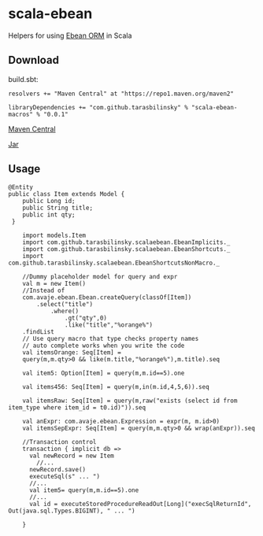 # scala-ebean
Helpers for using [Ebean ORM](http://ebean-orm.github.io) in Scala

## Download

build.sbt:
```
resolvers += "Maven Central" at "https://repo1.maven.org/maven2"

libraryDependencies += "com.github.tarasbilinsky" % "scala-ebean-macros" % "0.0.1"
```

[Maven Central](http://search.maven.org/#artifactdetails%7Ccom.github.tarasbilinsky%7Cscala-ebean-macros%7C0.0.1%7Cpom)

[Jar](http://repo1.maven.org/maven2/com/github/tarasbilinsky/scala-ebean-macros/0.0.1/scala-ebean-macros-0.0.1.jar)


## Usage

```
@Entity 
public class Item extends Model {
    public Long id;
    public String title;
    public int qty;
 }
```

```
    import models.Item
    import com.github.tarasbilinsky.scalaebean.EbeanImplicits._
    import com.github.tarasbilinsky.scalaebean.EbeanShortcuts._
    import com.github.tarasbilinsky.scalaebean.EbeanShortcutsNonMacro._

    //Dummy placeholder model for query and expr
    val m = new Item()
    //Instead of
    com.avaje.ebean.Ebean.createQuery(classOf[Item])
        .select("title")
            .where()
                .gt("qty",0)
                .like("title","%orange%")
    .findList
    // Use query macro that type checks property names
    // auto complete works when you write the code
    val itemsOrange: Seq[Item] = 
    query(m,m.qty>0 && like(m.title,"%orange%"),m.title).seq

    val item5: Option[Item] = query(m,m.id==5).one

    val items456: Seq[Item] = query(m,in(m.id,4,5,6)).seq

    val itemsRaw: Seq[Item] = query(m,raw("exists (select id from item_type where item_id = t0.id)")).seq

    val anExpr: com.avaje.ebean.Expression = expr(m, m.id>0)
    val itemsSepExpr: Seq[Item] = query(m,m.qty>0 && wrap(anExpr)).seq

    //Transaction control
    transaction { implicit db =>
      val newRecord = new Item
        //...
      newRecord.save()
      executeSql(s" ... ")
      //...
      val item5= query(m,m.id==5).one
      //...
      val id = executeStoredProcedureReadOut[Long]("execSqlReturnId", Out(java.sql.Types.BIGINT), " ... ")

    }

```
